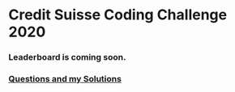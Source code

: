 # Credit Suisse Coding Challenge 2020

### Leaderboard is coming soon.

### [Questions and my Solutions](./Questions) 